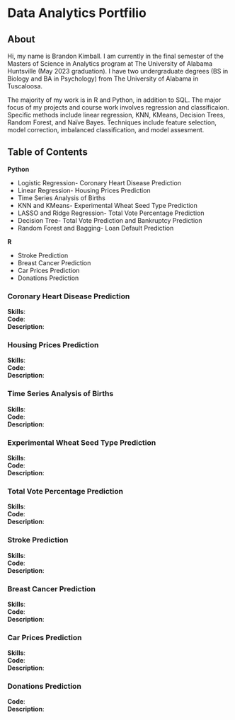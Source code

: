 # Data Analytics Portfilio

## About

Hi, my name is Brandon Kimball. I am currently in the final semester of the Masters of Science in Analytics program at The University of Alabama Huntsville (May 2023 graduation).
I have two undergraduate degrees (BS in Biology and BA in Psychology) from The University of Alabama in Tuscaloosa.

The majority of my work is in R and Python, in addition to SQL. The major focus of my projects and course work
involves regression and classificaion. Specific methods include linear regression, KNN, KMeans, Decision Trees, 
Random Forest, and Naïve Bayes. Techniques include feature selection, model correction, imbalanced classification, 
and model assesment.

## Table of Contents
**Python**
- Logistic Regression- Coronary Heart Disease Prediction
- Linear Regression- Housing Prices Prediction
- Time Series Analysis of Births
- KNN and KMeans- Experimental Wheat Seed Type Prediction
- LASSO and Ridge Regression- Total Vote Percentage Prediction
- Decision Tree- Total Vote Prediction and Bankruptcy Prediction
- Random Forest and Bagging- Loan Default Prediction

**R**
-  Stroke Prediction
-  Breast Cancer Prediction
-  Car Prices Prediction
-  Donations Prediction


### Coronary Heart Disease Prediction
**Skills**:  
**Code**:  
**Description**:  

### Housing Prices Prediction
**Skills**:  
**Code**:  
**Description**:    

### Time Series Analysis of Births
**Skills**:  
**Code**:  
**Description**:  

### Experimental Wheat Seed Type Prediction
**Skills**:  
**Code**:  
**Description**:  

### Total Vote Percentage Prediction
**Skills**:  
**Code**:  
**Description**:  


### Stroke Prediction
**Skills**:  
**Code**:  
**Description**:  


### Breast Cancer Prediction
**Skills**:  
**Code**:  
**Description**:  


### Car Prices Prediction
**Skills**:  
**Code**:  
**Description**:  


### Donations Prediction
**Code**:  
**Description**:  
